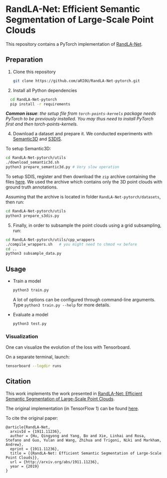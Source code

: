 # RandLA-Net: Efficient Semantic Segmentation of Large-Scale Point Clouds

This repository contains a PyTorch implementation of [RandLA-Net](http://arxiv.org/abs/1911.11236).

## Preparation

1. Clone this repository

   ```sh
   git clone https://github.com/aRI0U/RandLA-Net-pytorch.git
   ```

2. Install all Python dependencies

  ```sh
    cd RandLA-Net-pytorch
    pip install -r requirements
  ```

***Common issue***: *the setup file from `torch-points-kernels` package needs PyTorch to be previously installed. You may thus need to install PyTorch first and then torch-points-kernels.*

4. Download a dataset and prepare it. We conducted experiments with [Semantic3D](http://www.semantic3d.net/) and [S3DIS](http://buildingparser.stanford.edu/dataset.html).

  To setup Semantic3D:

   ```sh
   cd RandLA-Net-pytorch/utils
   ./download_semantic3d.sh
   python3 prepare_semantic3d.py # Very slow operation
   ```

   To setup SDIS, register and then download the `zip` archive containing the files [here](http://buildingparser.stanford.edu/dataset.html#Download). We used the archive which contains only the 3D point clouds with ground truth annotations.

   Assuming that the archive is located in folder `RandLA-Net-pytorch/datasets`, then run:

   ```sh
   cd RandLA-Net-pytorch/utils
   python3 prepare_s3dis.py
   ```

5. Finally, in order to subsample the point clouds using a grid subsampling, run:
  ```sh
  cd RandLA-Net-pytorch/utils/cpp_wrappers
  ./compile_wrappers.sh   # you might need to chmod +x before
  cd ..
  python3 subsample_data.py
  ```


## Usage

- Train a model

  ```sh
  python3 train.py
  ```

  A lot of options can be configured through command-line arguments. Type `python3 train.py --help` for more details.

- Evaluate a model

  ```sh
  python3 test.py
  ```

### Visualization

One can visualize the evolution of the loss with Tensorboard.

On a separate terminal, launch:

  ```sh
  tensorboard --logdir runs
  ```

## Citation

This work implements the work presented in [RandLA-Net: Efficient Semantic Segmentation of Large-Scale Point Clouds](http://arxiv.org/abs/1911.11236).

The original implementation (in TensorFlow 1) can be found [here](https://github.com/QingyongHu/RandLA-Net).

To cite the original paper:
  ```
  @article{RandLA-Net,
    arxivId = {1911.11236},
    author = {Hu, Qingyong and Yang, Bo and Xie, Linhai and Rosa, Stefano and Guo, Yulan and Wang, Zhihua and Trigoni, Niki and Markham, Andrew},
    eprint = {1911.11236},
    title = {{RandLA-Net: Efficient Semantic Segmentation of Large-Scale Point Clouds}},
    url = {http://arxiv.org/abs/1911.11236},
    year = {2019}
  }
  ```
<!--

## TODOs

make data.py support different input dims

optimization:
- limit memory usage
- see whether cross entropy with dtype uint8 possible
- make num_workers work -->
